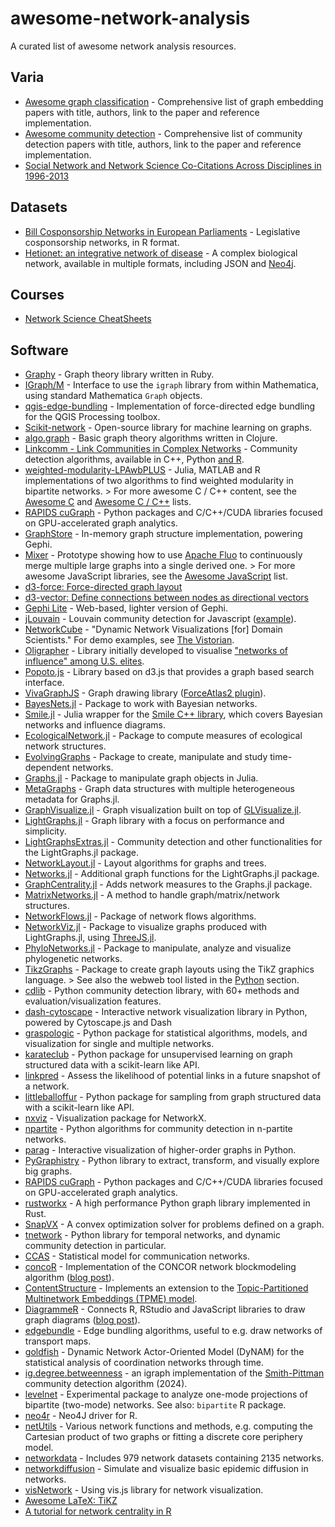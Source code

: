# awesome-network-analysis

A curated list of awesome network analysis resources.

## Varia

- [Awesome graph classification](https://github.com/benedekrozemberczki/awesome-graph-classification) - Comprehensive list of graph embedding papers with title, authors, link to the paper and reference implementation.
- [Awesome community detection](https://github.com/benedekrozemberczki/awesome-community-detection) - Comprehensive list of community detection papers with title, authors, link to the paper and reference implementation.
- [Social Network and Network Science Co-Citations Across Disciplines in 1996-2013](https://github.com/raffaelevacca/EUSN-co-citation-networks)

## Datasets

- [Bill Cosponsorship Networks in European Parliaments](https://github.com/briatte/parlnet) - Legislative cosponsorship networks, in R format.
- [Hetionet: an integrative network of disease](https://github.com/hetio/hetionet) - A complex biological network, available in multiple formats, including JSON and [Neo4j](https://neo4j.het.io/browser/).

## Courses

- [Network Science CheatSheets](https://github.com/Yquetzal/NetworkScience_CheatSheets)

## Software

- [Graphy](https://github.com/bruce/graphy) - Graph theory library written in Ruby.
- [IGraph/M](https://github.com/szhorvat/IGraphM) - Interface to use the `igraph` library from within Mathematica, using standard Mathematica `Graph` objects.
- [qgis-edge-bundling](https://github.com/ait-energy/qgis-edge-bundling) - Implementation of force-directed edge bundling for the QGIS Processing toolbox.
- [Scikit-network](https://github.com/sknetwork-team/scikit-network) - Open-source library for machine learning on graphs.
- [algo.graph](https://github.com/clojure/algo.graph) - Basic graph theory algorithms written in Clojure.
- [Linkcomm - Link Communities in Complex Networks](https://github.com/bagrow/linkcomm) - Community detection algorithms, available in C++, Python [and R](https://CRAN.R-project.org/package=linkcomm).
- [weighted-modularity-LPAwbPLUS](https://github.com/sjbeckett/weighted-modularity-LPAwbPLUS) - Julia, MATLAB and R implementations of two algorithms to find weighted modularity in bipartite networks. > For more awesome C / C++ content, see the [Awesome C](https://github.com/aleksandar-todorovic/awesome-c) and [Awesome C / C++](https://github.com/fffaraz/awesome-cpp) lists.
- [RAPIDS cuGraph](https://github.com/rapidsai/cugraph) - Python packages and C/C++/CUDA libraries focused on GPU-accelerated graph analytics.
- [GraphStore](https://github.com/gephi/graphstore) - In-memory graph structure implementation, powering Gephi.
- [Mixer](https://github.com/keith-turner/mixer) - Prototype showing how to use [Apache Fluo](https://fluo.apache.org/) to continuously merge multiple large graphs into a single derived one. > For more awesome JavaScript libraries, see the [Awesome JavaScript](https://github.com/sorrycc/awesome-javascript) list.
- [d3-force: Force-directed graph layout](https://github.com/d3/d3-force)
- [d3-vector: Define connections between nodes as directional vectors](https://github.com/thepeoplesbourgeois/d3-vector)
- [Gephi Lite](https://github.com/gephi/gephi-lite) - Web-based, lighter version of Gephi.
- [jLouvain](https://github.com/upphiminn/jLouvain) - Louvain community detection for Javascript ([example](http://bl.ocks.org/emeeks/125db75c9b55ddcbdeb5)).
- [NetworkCube](https://github.com/networkcube/networkcube) - "Dynamic Network Visualizations [for] Domain Scientists." For demo examples, see [The Vistorian](https://networkcube.github.io/vistorian/).
- [Oligrapher](https://github.com/public-accountability/oligrapher) - Library initially developed to visualise ["networks of influence" among U.S. elites](https://littlesis.org/).
- [Popoto.js](https://github.com/Nhogs/popoto) - Library based on d3.js that provides a graph based search interface.
- [VivaGraphJS](https://github.com/anvaka/VivaGraphJS) - Graph drawing library ([ForceAtlas2 plugin](https://github.com/graphcommons/viva.forceatlas2)).
- [BayesNets.jl](https://github.com/sisl/BayesNets.jl) - Package to work with Bayesian networks.
- [Smile.jl](https://github.com/sisl/Smile.jl) - Julia wrapper for the [Smile C++ library](http://www.bayesfusion.com/smile-engine), which covers Bayesian networks and influence diagrams.
- [EcologicalNetwork.jl](https://github.com/PoisotLab/EcologicalNetwork.jl) - Package to compute measures of ecological network structures.
- [EvolvingGraphs](https://github.com/weijianzhang/EvolvingGraphs.jl) - Package to create, manipulate and study time-dependent networks.
- [Graphs.jl](https://github.com/JuliaLang/Graphs.jl) - Package to manipulate graph objects in Julia.
- [MetaGraphs](https://github.com/JuliaGraphs/MetaGraphs.jl) - Graph data structures with multiple heterogeneous metadata for Graphs.jl.
- [GraphVisualize.jl](https://github.com/JuliaGraphs/GraphVisualize.jl) - Graph visualization built on top of [GLVisualize.jl](https://github.com/JuliaGL/GLVisualize.jl).
- [LightGraphs.jl](https://github.com/JuliaGraphs/LightGraphs.jl) - Graph library with a focus on performance and simplicity.
- [LightGraphsExtras.jl](https://github.com/JuliaGraphs/LightGraphsExtras.jl) - Community detection and other functionalities for the LightGraphs.jl package.
- [NetworkLayout.jl](https://github.com/JuliaGraphs/NetworkLayout.jl) - Layout algorithms for graphs and trees.
- [Networks.jl](https://github.com/JuliaGraphs/Networks.jl) - Additional graph functions for the LightGraphs.jl package.
- [GraphCentrality.jl](https://github.com/JuliaGraphs/GraphCentrality.jl) - Adds network measures to the Graphs.jl package.
- [MatrixNetworks.jl](https://github.com/nassarhuda/MatrixNetworks.jl) - A method to handle graph/matrix/network structures.
- [NetworkFlows.jl](https://github.com/Azzaare/NetworkFlows.jl) - Package of network flows algorithms.
- [NetworkViz.jl](https://github.com/abhijithanilkumar/NetworkViz.jl) - Package to visualize graphs produced with LightGraphs.jl, using [ThreeJS.jl](https://github.com/rohitvarkey/ThreeJS.jl).
- [PhyloNetworks.jl](https://github.com/crsl4/PhyloNetworks.jl) - Package to manipulate, analyze and visualize phylogenetic networks.
- [TikzGraphs](https://github.com/sisl/TikzGraphs.jl) - Package to create graph layouts using the TikZ graphics language. > See also the webweb tool listed in the [Python](#python) section.
- [cdlib](https://github.com/GiulioRossetti/cdlib) - Python community detection library, with 60+ methods and evaluation/visualization features.
- [dash-cytoscape](https://github.com/plotly/dash-cytoscape) - Interactive network visualization library in Python, powered by Cytoscape.js and Dash
- [graspologic](https://github.com/microsoft/graspologic) - Python package for statistical algorithms, models, and visualization for single and multiple networks.
- [karateclub](https://github.com/benedekrozemberczki/karateclub) - Python package for unsupervised learning on graph structured data with a scikit-learn like API.
- [linkpred](https://github.com/rafguns/linkpred) - Assess the likelihood of potential links in a future snapshot of a network.
- [littleballoffur](https://github.com/benedekrozemberczki/littleballoffur) - Python package for sampling from graph structured data with a scikit-learn like API.
- [nxviz](https://github.com/ericmjl/nxviz) - Visualization package for NetworkX.
- [npartite](https://github.com/ike002jp/npartite) - Python algorithms for community detection in n-partite networks.
- [parag](https://github.com/rraadd88/parag) - Interactive visualization of higher-order graphs in Python.
- [PyGraphistry](https://github.com/graphistry/pygraphistry) - Python library to extract, transform, and visually explore big graphs.
- [RAPIDS cuGraph](https://github.com/rapidsai/cugraph) - Python packages and C/C++/CUDA libraries focused on GPU-accelerated graph analytics.
- [rustworkx](https://github.com/Qiskit/rustworkx) - A high performance Python graph library implemented in Rust.
- [SnapVX](https://github.com/snap-stanford/snapvx) - A convex optimization solver for problems defined on a graph.
- [tnetwork](https://github.com/Yquetzal/tnetwork) - Python library for temporal networks, and dynamic community detection in particular.
- [CCAS](https://github.com/matthewjdenny/CCAS) - Statistical model for communication networks.
- [concoR](https://github.com/aslez/concoR) - Implementation of the CONCOR network blockmodeling algorithm ([blog post](http://badhessian.org/2015/05/concor-in-r/)).
- [ContentStructure](https://github.com/matthewjdenny/ContentStructure) - Implements an extension to the [Topic-Partitioned Multinetwork Embeddings (TPME) model](http://dirichlet.net/pdf/krafft12topic-partitioned.pdf).
- [DiagrammeR](https://github.com/rich-iannone/DiagrammeR) - Connects R, RStudio and JavaScript libraries to draw graph diagrams ([blog post](https://blog.rstudio.org/2015/05/01/rstudio-v0-99-preview-graphviz-and-diagrammer/)).
- [edgebundle](https://github.com/schochastics/edgebundle) - Edge bundling algorithms, useful to e.g. draw networks of transport maps.
- [goldfish](https://github.com/snlab-ch/goldfish) - Dynamic Network Actor-Oriented Model (DyNAM) for the statistical analysis of coordination networks through time.
- [ig.degree.betweenness](https://github.com/benyamindsmith/ig.degree.betweenness) - an igraph implementation of the [Smith-Pittman](https://arxiv.org/abs/2411.01394) community detection algorithm (2024).
- [levelnet](https://github.com/schochastics/levelnet) - Experimental package to analyze one-mode projections of bipartite (two-mode) networks. See also: `bipartite` R package.
- [neo4r](https://github.com/neo4j-rstats/neo4r) - Neo4J driver for R.
- [netUtils](https://github.com/schochastics/netUtils) - Various network functions and methods, e.g. computing the Cartesian product of two graphs or fitting a discrete core periphery model.
- [networkdata](https://github.com/schochastics/networkdata) - Includes 979 network datasets containing 2135 networks.
- [networkdiffusion](https://github.com/chengjun/networkdiffusion) - Simulate and visualize basic epidemic diffusion in networks.
- [visNetwork](https://github.com/DataKnowledge/visNetwork) - Using vis.js library for network visualization.
- [Awesome LaTeX: TiKZ](https://github.com/egeerardyn/awesome-LaTeX)
- [A tutorial for network centrality in R](https://github.com/schochastics/centrality)

